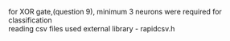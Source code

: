 for XOR gate,(question 9), minimum 3 neurons were required for classification
<br>
reading csv files used external library - rapidcsv.h
